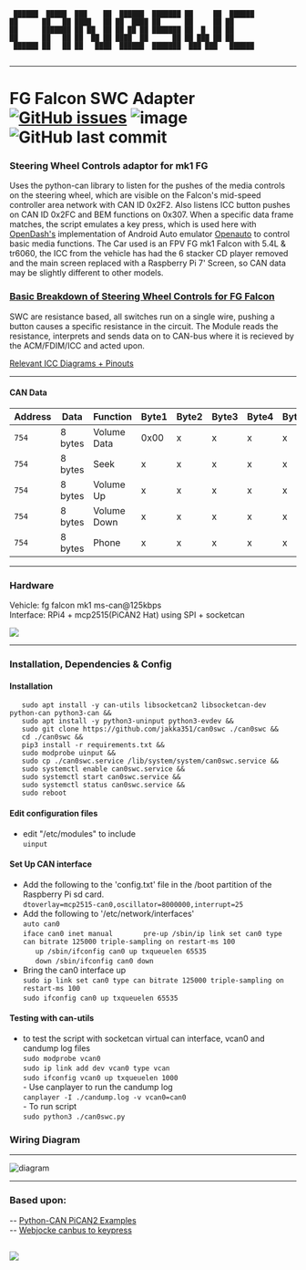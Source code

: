     
     ██████  █████  ███    ██  ██████  ███████ ██     ██  ██████     
    ██      ██   ██ ████   ██ ██  ████ ██      ██     ██ ██                 
    ██      ███████ ██ ██  ██ ██ ██ ██ ███████ ██  █  ██ ██                 
    ██      ██   ██ ██  ██ ██ ████  ██      ██ ██ ███ ██ ██                 
     ██████ ██   ██ ██   ████  ██████  ███████  ███ ███   ██████            
                                                                           
***
# FG Falcon SWC Adapter [![GitHub issues](https://img.shields.io/github/issues/jakka351/can0swc?style=social)](https://github.com/jakka351/can0swc/issues) ![image](https://img.shields.io/badge/github-can0swc-yellowgreen) ![GitHub last commit](https://img.shields.io/github/last-commit/jakka351/can0swc)       



  ### Steering Wheel Controls adaptor for mk1 FG      
  Uses the python-can library to listen for the pushes of the media controls on the steering wheel, which are visible on the Falcon's mid-speed controller area network with CAN ID 0x2F2. Also listens ICC button pushes on CAN ID 0x2FC and BEM functions on 0x307. When a specific data frame matches, the script emulates a key press, which is used here with [OpenDash's](https://github.com/opendsh/dash) implementation of Android Auto emulator [Openauto]() to control basic media functions. The Car used is an FPV FG mk1 Falcon with 5.4L & tr6060, the ICC from the vehicle has had the 6 stacker CD player removed and the main screen replaced with a Raspberry Pi 7' Screen, so CAN data may be slightly different to other models.  
  
  ### [Basic Breakdown of Steering Wheel Controls for FG Falcon](https://github.com/jakka351/FG-Falcon/wiki/Steering-Wheel-Media-Controls)    
     
SWC are resistance based, all switches run on a single wire, pushing a button causes a specific resistance in the circuit. The Module reads the resistance, interprets and sends data on to CAN-bus where it is recieved by the ACM/FDIM/ICC and acted upon. 

   [Relevant ICC Diagrams + Pinouts](https://github.com/jakka351/FG-Falcon/wiki/Interior-Command-Centre)  
    
***  
   
  #### CAN Data
   | Address | Data    | Function | Byte1      | Byte2      | Byte3 | Byte4 | Byte5 | Byte6 | Byte7   | Byte8   |
| ------- | ----    | -------- | -----      | -----      | ----- | ----- | ----- | ----- | -----   | -----   |
| `754`   | 8 bytes | Volume Data  | 0x00| x | x | x | x | x | x | x |  
| `754`   | 8 bytes | Seek  | x | x | x | x | x | x | x | 0x08 |  
| `754`   | 8 bytes | Volume Up  | x | x | x | x | x | x | x | 0x10 |  
| `754`   | 8 bytes | Volume Down  | x| x | x | x | x | x | x | 0x18 |  
| `754`   | 8 bytes | Phone  | x| x | x | x | x | x | 0x61 | x |  

***
   ### Hardware  
  Vehicle: fg falcon mk1 ms-can@125kbps  
  Interface: RPi4 + mcp2515(PiCAN2 Hat) using SPI + socketcan      
    
![](https://raw.githubusercontent.com/jakka351/FG-Falcon/master/resources/images/rpican.png)   

***  
  
### Installation, Dependencies & Config
   #### Installation
       sudo apt install -y can-utils libsocketcan2 libsocketcan-dev python-can python3-can &&   
       sudo apt install -y python3-uninput python3-evdev &&  
       sudo git clone https://github.com/jakka351/can0swc ./can0swc &&  
       cd ./can0swc &&  
       pip3 install -r requirements.txt &&    
       sudo modprobe uinput &&
       sudo cp ./can0swc.service /lib/system/system/can0swc.service &&  
       sudo systemctl enable can0swc.service &&  
       sudo systemctl start can0swc.service &&  
       sudo systemctl status can0swc.service &&  
       sudo reboot  
         
           
       
       
   #### Edit configuration files  
   - edit "/etc/modules" to include   
        `uinput`
         
   #### Set Up CAN interface    
   - Add the following to the 'config.txt' file in the /boot partition of the Raspberry Pi sd card.   
       `dtoverlay=mcp2515-can0,oscillator=8000000,interrupt=25`    
   - Add the following to '/etc/network/interfaces'   
         `auto can0    `  
         `iface can0 inet manual    `
         `    pre-up /sbin/ip link set can0 type can bitrate 125000 triple-sampling on restart-ms 100 `    
         `    up /sbin/ifconfig can0 up txqueuelen 65535   `   
         `    down /sbin/ifconfig can0 down `    
   - Bring the can0 interface up  
         `sudo ip link set can0 type can bitrate 125000 triple-sampling on restart-ms 100 `   
         `sudo ifconfig can0 up txqueuelen 65535 `      
     
       
     
   #### Testing with can-utils  
   - to test the script with socketcan virtual can interface, vcan0 and candump log files      
        `sudo modprobe vcan0`  
        `sudo ip link add dev vcan0 type vcan`  
        `sudo ifconfig vcan0 up txqueuelen 1000`  
    - Use canplayer to run the candump log    
        `canplayer -I ./candump.log -v vcan0=can0`   
    - To run script    
        `sudo python3 ./can0swc.py`  
        
         
    
  ### Wiring Diagram
  ***
  ![diagram](https://github.com/jakka351/FG-Falcon/blob/master/resources/images/36042a635002807104849f240acc63e5.jpg)   
  
  ***  
  ###  Based upon:  
   -- [Python-CAN PiCAN2 Examples](https://github.com/jakka351/FG-Falcon/tree/master/resources/software/pythoncan)   
   -- [Webjocke canbus to keypress](https://github.com/webjocke/Python-CAN-bus-to-Keypresses) 
   
![](https://www.raspberrypi.org/app/uploads/2017/06/Powered-by-Raspberry-Pi-Logo_Outline-Colour-Screen-500x153.png)  
     
-
